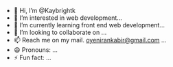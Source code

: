 - 👋 Hi, I’m @Kaybrightk
- 👀 I’m interested in web development...
- 🌱 I’m currently learning front end web development...
- 💞️ I’m looking to collaborate on ...
- 📫 Reach me on my mail. oyenirankabir@gmail.com ...
- 😄 Pronouns: ...
- ⚡ Fun fact: ...

<!---
Kaybrightk/Kaybrightk is a ✨ special ✨ repository because its `README.md` (this file) appears on your GitHub profile.
You can click the Preview link to take a look at your changes.
--->
